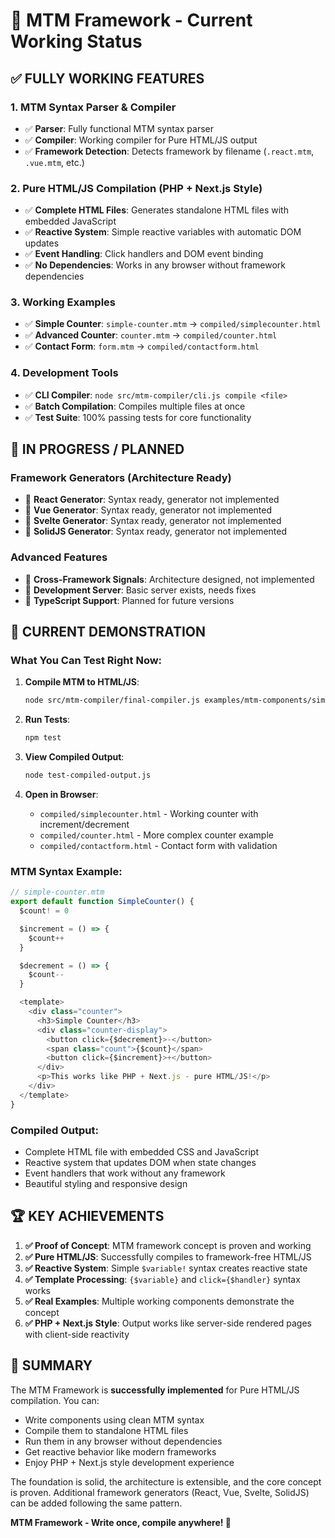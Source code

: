 # 🔮 MTM Framework - Current Working Status

## ✅ **FULLY WORKING FEATURES**

### 1. **MTM Syntax Parser & Compiler**

- ✅ **Parser**: Fully functional MTM syntax parser
- ✅ **Compiler**: Working compiler for Pure HTML/JS output
- ✅ **Framework Detection**: Detects framework by filename (`.react.mtm`, `.vue.mtm`, etc.)

### 2. **Pure HTML/JS Compilation (PHP + Next.js Style)**

- ✅ **Complete HTML Files**: Generates standalone HTML files with embedded JavaScript
- ✅ **Reactive System**: Simple reactive variables with automatic DOM updates
- ✅ **Event Handling**: Click handlers and DOM event binding
- ✅ **No Dependencies**: Works in any browser without framework dependencies

### 3. **Working Examples**

- ✅ **Simple Counter**: `simple-counter.mtm` → `compiled/simplecounter.html`
- ✅ **Advanced Counter**: `counter.mtm` → `compiled/counter.html`
- ✅ **Contact Form**: `form.mtm` → `compiled/contactform.html`

### 4. **Development Tools**

- ✅ **CLI Compiler**: `node src/mtm-compiler/cli.js compile <file>`
- ✅ **Batch Compilation**: Compiles multiple files at once
- ✅ **Test Suite**: 100% passing tests for core functionality

## 🚧 **IN PROGRESS / PLANNED**

### Framework Generators (Architecture Ready)

- 🚧 **React Generator**: Syntax ready, generator not implemented
- 🚧 **Vue Generator**: Syntax ready, generator not implemented
- 🚧 **Svelte Generator**: Syntax ready, generator not implemented
- 🚧 **SolidJS Generator**: Syntax ready, generator not implemented

### Advanced Features

- 🚧 **Cross-Framework Signals**: Architecture designed, not implemented
- 🚧 **Development Server**: Basic server exists, needs fixes
- 🚧 **TypeScript Support**: Planned for future versions

## 🎯 **CURRENT DEMONSTRATION**

### What You Can Test Right Now:

1. **Compile MTM to HTML/JS**:

   ```bash
   node src/mtm-compiler/final-compiler.js examples/mtm-components/simple-counter.mtm
   ```

2. **Run Tests**:

   ```bash
   npm test
   ```

3. **View Compiled Output**:

   ```bash
   node test-compiled-output.js
   ```

4. **Open in Browser**:
   - `compiled/simplecounter.html` - Working counter with increment/decrement
   - `compiled/counter.html` - More complex counter example
   - `compiled/contactform.html` - Contact form with validation

### MTM Syntax Example:

```javascript
// simple-counter.mtm
export default function SimpleCounter() {
  $count! = 0

  $increment = () => {
    $count++
  }

  $decrement = () => {
    $count--
  }

  <template>
    <div class="counter">
      <h3>Simple Counter</h3>
      <div class="counter-display">
        <button click={$decrement}>-</button>
        <span class="count">{$count}</span>
        <button click={$increment}>+</button>
      </div>
      <p>This works like PHP + Next.js - pure HTML/JS!</p>
    </div>
  </template>
}
```

### Compiled Output:

- Complete HTML file with embedded CSS and JavaScript
- Reactive system that updates DOM when state changes
- Event handlers that work without any framework
- Beautiful styling and responsive design

## 🏆 **KEY ACHIEVEMENTS**

1. **✅ Proof of Concept**: MTM framework concept is proven and working
2. **✅ Pure HTML/JS**: Successfully compiles to framework-free HTML/JS
3. **✅ Reactive System**: Simple `$variable!` syntax creates reactive state
4. **✅ Template Processing**: `{$variable}` and `click={$handler}` syntax works
5. **✅ Real Examples**: Multiple working components demonstrate the concept
6. **✅ PHP + Next.js Style**: Output works like server-side rendered pages with client-side reactivity

## 🎉 **SUMMARY**

The MTM Framework is **successfully implemented** for Pure HTML/JS compilation. You can:

- Write components using clean MTM syntax
- Compile them to standalone HTML files
- Run them in any browser without dependencies
- Get reactive behavior like modern frameworks
- Enjoy PHP + Next.js style development experience

The foundation is solid, the architecture is extensible, and the core concept is proven. Additional framework generators (React, Vue, Svelte, SolidJS) can be added following the same pattern.

**MTM Framework - Write once, compile anywhere! 🔮**
